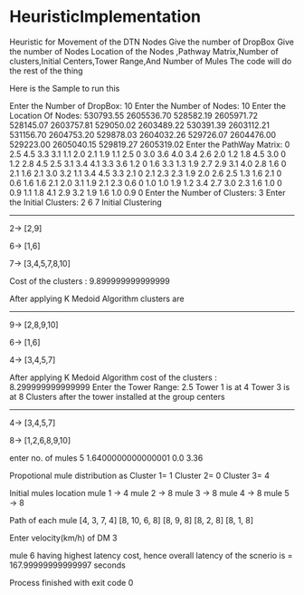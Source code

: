 # HeuristicImplementation
Heuristic for Movement of the DTN Nodes
Give the number of DropBox
Give the number of Nodes
Location of the Nodes ,Pathway Matrix,Number of clusters,Initial Centers,Tower Range,And Number of Mules
The code will do the rest of the thing


Here is the Sample to run this


Enter the Number of DropBox:
10
Enter the Number of Nodes:
10
Enter the Location Of Nodes:
530793.55 2605536.70
528582.19 2605971.72
528145.07 2603757.81
529050.02 2603489.22
530391.39 2603112.21
531156.70 2604753.20
529878.03 2604032.26
529726.07 2604476.00
529223.00 2605040.15
529819.27 2605319.02
Enter the PathWay Matrix:
0 2.5 4.5 3.3 3.1 1.1 2.0 2.1 1.9 1.1
2.5 0 3.0 3.6 4.0 3.4 2.6 2.0 1.2 1.8
4.5 3.0 0 1.2 2.8 4.5 2.5 3.1 3.4 4.1
3.3 3.6 1.2 0 1.6 3.3 1.3 1.9 2.7 2.9
3.1 4.0 2.8 1.6 0 2.1 1.6 2.1 3.0 3.2
1.1 3.4 4.5 3.3 2.1 0 2.1 2.3 2.3 1.9
2.0 2.6 2.5 1.3 1.6 2.1 0 0.6 1.6 1.6
2.1 2.0 3.1 1.9 2.1 2.3 0.6 0 1.0 1.0
1.9 1.2 3.4 2.7 3.0 2.3 1.6 1.0 0 0.9
1.1 1.8 4.1 2.9 3.2 1.9 1.6 1.0 0.9 0
Enter the Number of Clusters:
3
Enter the Initial Clusters:
2 6 7
Initial Clustering 
******************* 
2-> [2,9]

6-> [1,6]

7-> [3,4,5,7,8,10]

Cost of the clusters : 9.899999999999999


After applying K Medoid Algorithm clusters are
********************************************** 
9-> [2,8,9,10]

6-> [1,6]

4-> [3,4,5,7]

After applying K Medoid Algorithm cost of the clusters : 8.299999999999999
Enter the Tower Range: 
2.5
Tower 1 is at 4
Tower 3 is at 8
Clusters after the tower installed at the group centers
******************************************************* 
4-> [3,4,5,7]

8-> [1,2,6,8,9,10]


enter no. of mules
5
1.6400000000000001 0.0 3.36 

Propotional mule distribution as
Cluster 1= 1
Cluster 2= 0
Cluster 3= 4

Initial mules location
mule 1 -> 4
mule 2 -> 8
mule 3 -> 8
mule 4 -> 8
mule 5 -> 8

Path of each mule
[4, 3, 7, 4]
[8, 10, 6, 8]
[8, 9, 8]
[8, 2, 8]
[8, 1, 8]

Enter velocity(km/h) of DM
3

mule 6 having highest latency cost, hence overall latency of the scnerio is = 167.99999999999997 seconds


Process finished with exit code 0

